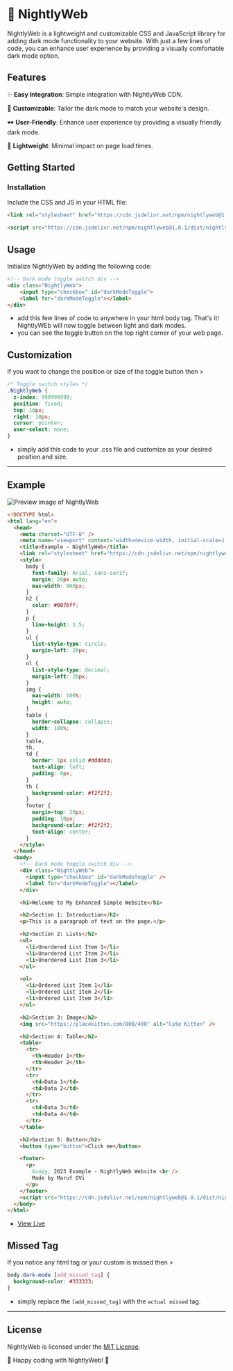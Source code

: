# 🌙 NightlyWeb

NightlyWeb is a lightweight and customizable CSS and JavaScript library for adding dark mode functionality to your website. With just a few lines of code, you can enhance user experience by providing a visually comfortable dark mode option.

## Features

✨ **Easy Integration**: Simple integration with NightlyWeb CDN.

🌈 **Customizable**: Tailor the dark mode to match your website's design.

🕶️ **User-Friendly**: Enhance user experience by providing a visually friendly dark mode.

🚀 **Lightweight**: Minimal impact on page load times.

## Getting Started

### Installation

Include the CSS and JS in your HTML file:

```html
<link rel="stylesheet" href="https://cdn.jsdelivr.net/npm/nightlyweb@1.0.1/dist/nightlyweb.min.css">
```
```html
<script src="https://cdn.jsdelivr.net/npm/nightlyweb@1.0.1/dist/nightlyweb.min.js"></script>
```

## Usage

Initialize NightlyWeb by adding the following code:
```html
<!-- Dark mode toggle switch div -->
<div class="NightlyWeb">
    <input type="checkbox" id="darkModeToggle">
    <label for="darkModeToggle"></label>
</div>
```
- add this few lines of code to anywhere in your html body tag.
That's it! NightlyWEb will now toggle between light and dark modes.
- you can see the toggle button on the top right corner of your web page.

## Customization

If you want to change the position or size of the toggle button then >
```CSS
/* Toggle switch styles */
.NightlyWeb {
  z-index: 999999999;
  position: fixed;
  top: 10px;
  right: 10px;
  cursor: pointer;
  user-select: none;
}
```
- simply add this code to your .css file and customize as your desired position and size.

---

## Example

![Preview image of NightlyWeb](https://ik.imagekit.io/iamovi/NightlyWeb/preview.gif?updatedAt=1701702546353)
```html
<!DOCTYPE html>
<html lang="en">
  <head>
    <meta charset="UTF-8" />
    <meta name="viewport" content="width=device-width, initial-scale=1.0" />
    <title>Example - NightlyWeb</title>
    <link rel="stylesheet" href="https://cdn.jsdelivr.net/npm/nightlyweb@1.0.1/dist/nightlyweb.min.css" />
    <style>
      body {
        font-family: Arial, sans-serif;
        margin: 20px auto;
        max-width: 960px;
      }
      h2 {
        color: #007bff;
      }
      p {
        line-height: 1.5;
      }
      ul {
        list-style-type: circle;
        margin-left: 20px;
      }
      ol {
        list-style-type: decimal;
        margin-left: 20px;
      }
      img {
        max-width: 100%;
        height: auto;
      }
      table {
        border-collapse: collapse;
        width: 100%;
      }
      table,
      th,
      td {
        border: 1px solid #dddddd;
        text-align: left;
        padding: 8px;
      }
      th {
        background-color: #f2f2f2;
      }
      footer {
        margin-top: 20px;
        padding: 10px;
        background-color: #f2f2f2;
        text-align: center;
      }
    </style>
  </head>
  <body>
    <!-- Dark mode toggle switch div -->
    <div class="NightlyWeb">
      <input type="checkbox" id="darkModeToggle" />
      <label for="darkModeToggle"></label>
    </div>

    <h1>Welcome to My Enhanced Simple Website</h1>

    <h2>Section 1: Introduction</h2>
    <p>This is a paragraph of text on the page.</p>

    <h2>Section 2: Lists</h2>
    <ul>
      <li>Unordered List Item 1</li>
      <li>Unordered List Item 2</li>
      <li>Unordered List Item 3</li>
    </ul>

    <ol>
      <li>Ordered List Item 1</li>
      <li>Ordered List Item 2</li>
      <li>Ordered List Item 3</li>
    </ol>

    <h2>Section 3: Image</h2>
    <img src="https://placekitten.com/800/400" alt="Cute Kitten" />

    <h2>Section 4: Table</h2>
    <table>
      <tr>
        <th>Header 1</th>
        <th>Header 2</th>
      </tr>
      <tr>
        <td>Data 1</td>
        <td>Data 2</td>
      </tr>
      <tr>
        <td>Data 3</td>
        <td>Data 4</td>
      </tr>
    </table>

    <h2>Section 5: Button</h2>
    <button type="button">Click me</button>

    <footer>
      <p>
        &copy; 2023 Example - NightlyWeb Website <br />
        Made by Maruf OVi
      </p>
    </footer>
    <script src="https://cdn.jsdelivr.net/npm/nightlyweb@1.0.1/dist/nightlyweb.min.js"></script>
  </body>
</html>
```
- [View Live](https://iamovi.github.io/NightlyWeb)

## Missed Tag

If you notice any html tag or your custom is missed then >
```CSS
body.dark-mode [add_missed_tag] {
  background-color: #333333;
}
```
- simply replace the `[add_missed_tag]` with the `actual missed` tag.

---

## License

NightlyWeb is licensed under the [MIT License](LICENSE).


🚀 Happy coding with NightlyWeb! 🌙